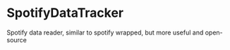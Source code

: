 # SpotifyDataTracker
Spotify data reader, similar to spotify wrapped, but more useful and open-source
